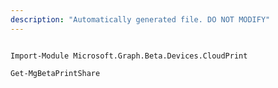 ```yaml
---
description: "Automatically generated file. DO NOT MODIFY"
---
```


```powershellv2

Import-Module Microsoft.Graph.Beta.Devices.CloudPrint

Get-MgBetaPrintShare

```
